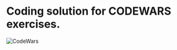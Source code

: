 # Coding solution for CODEWARS exercises.

<img alt='CodeWars' src='https://www.codewars.com/users/PabloCabreraR/badges/large' />